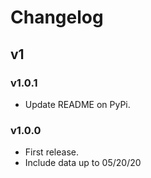 # Changelog

## v1

### v1.0.1

- Update README on PyPi.

### v1.0.0

- First release.
- Include data up to 05/20/20
